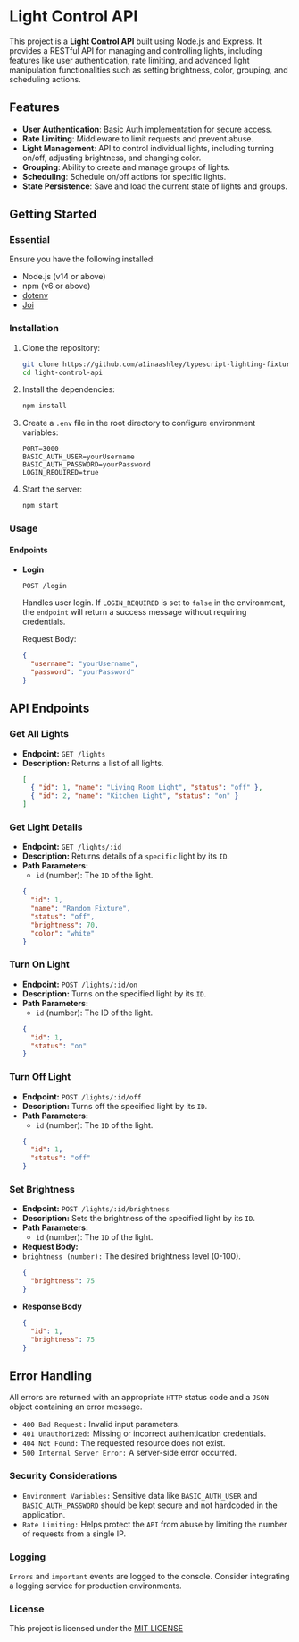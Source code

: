 # Light Control API

This project is a **Light Control API** built using Node.js and Express. It provides a RESTful API for managing and controlling lights, including features like user authentication, rate limiting, and advanced light manipulation functionalities such as setting brightness, color, grouping, and scheduling actions.

## Features

- **User Authentication**: Basic Auth implementation for secure access.
- **Rate Limiting**: Middleware to limit requests and prevent abuse.
- **Light Management**: API to control individual lights, including turning on/off, adjusting brightness, and changing color.
- **Grouping**: Ability to create and manage groups of lights.
- **Scheduling**: Schedule on/off actions for specific lights.
- **State Persistence**: Save and load the current state of lights and groups.

## Getting Started

### Essential

Ensure you have the following installed:

- Node.js (v14 or above)
- npm (v6 or above)
- [dotenv](https://www.npmjs.com/package/dotenv)
- [Joi](https://www.npmjs.com/package/joi)

### Installation

1. Clone the repository:
    ```bash
    git clone https://github.com/a1inaashley/typescript-lighting-fixture-api.git
    cd light-control-api
    ```

2. Install the dependencies:
    ```bash
    npm install
    ```

3. Create a `.env` file in the root directory to configure environment variables:
    ```plaintext
    PORT=3000
    BASIC_AUTH_USER=yourUsername
    BASIC_AUTH_PASSWORD=yourPassword
    LOGIN_REQUIRED=true
    ```

4. Start the server:
    ```bash
    npm start
    ```

### Usage

#### Endpoints

- **Login**

  `POST /login`

  Handles user login. If `LOGIN_REQUIRED` is set to `false` in the environment, the `endpoint` will return a success message without requiring credentials.

  Request Body:
  ```json
  {
    "username": "yourUsername",
    "password": "yourPassword"
  }

## API Endpoints

### Get All Lights

- **Endpoint:** `GET /lights`
- **Description:** Returns a list of all lights.
  ```json 
  [
    { "id": 1, "name": "Living Room Light", "status": "off" },
    { "id": 2, "name": "Kitchen Light", "status": "on" }
  ]
  
### Get Light Details

- **Endpoint:** `GET /lights/:id`
- **Description:** Returns details of a `specific` light by its `ID`.
- **Path Parameters:**
  - `id` (number): The `ID` of the light.
  ```json
  {
    "id": 1,
    "name": "Random Fixture",
    "status": "off",
    "brightness": 70,
    "color": "white"
  }
### Turn On Light

- **Endpoint:** `POST /lights/:id/on`
- **Description:** Turns on the specified light by its `ID`.
- **Path Parameters:**
  - `id` (number): The ID of the light.
  ```json
  {
    "id": 1,
    "status": "on"
  }
### Turn Off Light

- **Endpoint:** `POST /lights/:id/off`
- **Description:** Turns off the specified light by its `ID`.
- **Path Parameters:**
  - `id` (number): The `ID` of the light.
  ```json
  {
    "id": 1,
    "status": "off"
  }
  ```
### Set Brightness

- **Endpoint:** `POST /lights/:id/brightness`
- **Description:** Sets the brightness of the specified light by its `ID`.
- **Path Parameters:**
  - `id` (number): The `ID` of the light.
- **Request Body:**
 - ```brightness (number):``` The desired brightness level (0-100).
   ```json
   {
     "brightness": 75
   }
- **Response Body**
   ```json
   {
     "id": 1,
     "brightness": 75
   }
 ## Error Handling

All errors are returned with an appropriate ```HTTP``` status code and a ```JSON``` object containing an error message.

- ```400 Bad Request:``` Invalid input parameters.
- ```401 Unauthorized:``` Missing or incorrect authentication credentials.
- ```404 Not Found:``` The requested resource does not exist.
- ```500 Internal Server Error:``` A server-side error occurred.

### Security Considerations
- ```Environment Variables:``` Sensitive data like ```BASIC_AUTH_USER``` and ```BASIC_AUTH_PASSWORD``` should be kept secure and not hardcoded in the application.
- ```Rate Limiting:``` Helps protect the ```API``` from abuse by limiting the number of requests from a single IP.

### Logging
```Errors``` and ```important``` events are logged to the console. Consider integrating a logging service for production environments.

### License
This project is licensed under the [MIT LICENSE](https://github.com/a1inaashley/typescript-lighting-fixture-api/blob/main/LICENSE)

